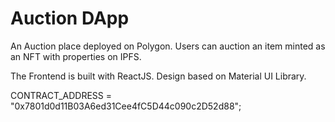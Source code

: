 # Auction DApp

An Auction place deployed on Polygon.
Users can auction an item minted as an NFT with properties on IPFS.

The Frontend is built with ReactJS. Design based on Material UI Library.

CONTRACT_ADDRESS = "0x7801d0d11B03A6ed31Cee4fC5D44c090c2D52d88";

